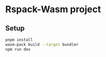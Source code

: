 # Rspack-Wasm project

## Setup

```bash
pnpm install
wasm-pack build --target bundler
npm run dev
```
